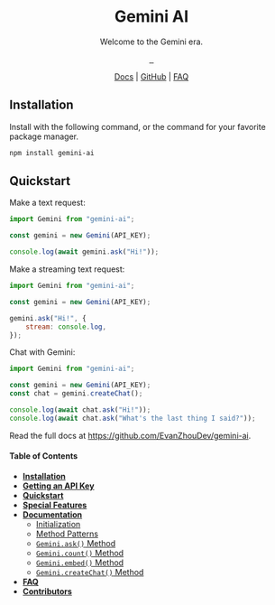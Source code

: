 <h1 align="center">Gemini AI</h1>
<p align="center">Welcome to the Gemini era.</p>
<p align="center">
  <a aria-label="NPM Version" href="https://www.npmjs.com/package/gemini-ai">
    <img alt="" src="https://img.shields.io/npm/v/gemini-ai.svg?label=NPM&logo=npm&style=for-the-badge&color=0470FF&logoColor=white">
  </a>
  <a aria-label="NPM Download Count" href="https://www.npmjs.com/package/gemini-ai">
    <img alt="" src="https://img.shields.io/npm/dt/gemini-ai?label=Downloads&style=for-the-badge&color=27B2FF">
  </a>
  <a aria-label="Gemini AI Size" href="https://www.npmjs.com/package/gemini-ai">
    <img alt="" src="https://img.shields.io/bundlephobia/minzip/gemini-ai?style=for-the-badge&color=B3CAFF">
  </a>
</p>
<p align="center">
  <a href="https://github.com/EvanZhouDev/gemini-ai?tab=readme-ov-file#documentation">Docs</a> | <a href="https://github.com/evanzhoudev/gemini-ai">GitHub</a> | <a href="https://github.com/EvanZhouDev/gemini-ai?tab=readme-ov-file#faq">FAQ</a>
</p>

## Installation

Install with the following command, or the command for your favorite package manager.

```bash
npm install gemini-ai
```

## Quickstart

Make a text request:

```javascript
import Gemini from "gemini-ai";

const gemini = new Gemini(API_KEY);

console.log(await gemini.ask("Hi!"));
```

Make a streaming text request:

```javascript
import Gemini from "gemini-ai";

const gemini = new Gemini(API_KEY);

gemini.ask("Hi!", {
	stream: console.log,
});
```

Chat with Gemini:

```javascript
import Gemini from "gemini-ai";

const gemini = new Gemini(API_KEY);
const chat = gemini.createChat();

console.log(await chat.ask("Hi!"));
console.log(await chat.ask("What's the last thing I said?"));
```

Read the full docs at https://github.com/EvanZhouDev/gemini-ai.

#### Table of Contents

- [**Installation**](https://github.com/EvanZhouDev/gemini-ai?tab=readme-ov-file#installation)
- [**Getting an API Key**](https://github.com/EvanZhouDev/gemini-ai?tab=readme-ov-file#getting-an-api-key)
- [**Quickstart**](https://github.com/EvanZhouDev/gemini-ai?tab=readme-ov-file#quickstart)
- [**Special Features**](https://github.com/EvanZhouDev/gemini-ai?tab=readme-ov-file#special-features)
- [**Documentation**](https://github.com/EvanZhouDev/gemini-ai?tab=readme-ov-file#documentation)
  - [Initialization](https://github.com/EvanZhouDev/gemini-ai?tab=readme-ov-file#inititalization)
  - [Method Patterns](https://github.com/EvanZhouDev/gemini-ai?tab=readme-ov-file#method-patterns)
  - [`Gemini.ask()` Method](https://github.com/EvanZhouDev/gemini-ai?tab=readme-ov-file#geminiask)
  - [`Gemini.count()` Method](https://github.com/EvanZhouDev/gemini-ai?tab=readme-ov-file#geminicount)
  - [`Gemini.embed()` Method](https://github.com/EvanZhouDev/gemini-ai?tab=readme-ov-file#geminiembed)
  - [`Gemini.createChat()` Method](https://github.com/EvanZhouDev/gemini-ai?tab=readme-ov-file#geminicreatechat)
- [**FAQ**](https://github.com/EvanZhouDev/gemini-ai?tab=readme-ov-file#faq)
- [**Contributors**](https://github.com/EvanZhouDev/gemini-ai?tab=readme-ov-file#contributors)
